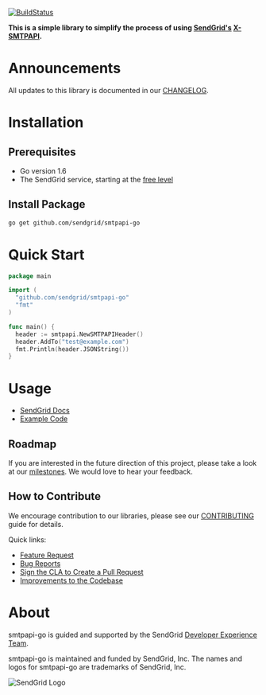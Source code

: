 [![BuildStatus](https://travis-ci.org/sendgrid/smtpapi-go.svg?branch=master)](https://travis-ci.org/sendgrid/smtpapi-go)


**This is a simple library to simplify the process of using [SendGrid's](https://sendgrid.com) [X-SMTPAPI](http://sendgrid.com/docs/API_Reference/SMTP_API/index.html).**

# Announcements

All updates to this library is documented in our [CHANGELOG](https://github.com/sendgrid/smtpapi-go/blob/master/CHANGELOG.md).

# Installation

## Prerequisites

- Go version 1.6
- The SendGrid service, starting at the [free level](https://sendgrid.com/free?source=smtpapi-go)

## Install Package

```bash
go get github.com/sendgrid/smtpapi-go
```

# Quick Start

```go
package main

import (
  "github.com/sendgrid/smtpapi-go"
  "fmt"
)

func main() {
  header := smtpapi.NewSMTPAPIHeader()
  header.AddTo("test@example.com")
  fmt.Println(header.JSONString())
}
```

# Usage

- [SendGrid Docs](https://sendgrid.com/docs/API_Reference/SMTP_API/index.html)
- [Example Code](https://github.com/sendgrid/smtpapi-go/tree/master/examples)

## Roadmap

If you are interested in the future direction of this project, please take a look at our [milestones](https://github.com/sendgrid/smtpapi-go/milestones). We would love to hear your feedback.

## How to Contribute

We encourage contribution to our libraries, please see our [CONTRIBUTING](https://github.com/sendgrid/smtpapi-go/blob/master/CONTRIBUTING.md) guide for details.

Quick links:

- [Feature Request](https://github.com/sendgrid/smtpapi-go/blob/master/CONTRIBUTING.md#feature_request)
- [Bug Reports](https://github.com/sendgrid/smtpapi-go/blob/master/CONTRIBUTING.md#submit_a_bug_report)
- [Sign the CLA to Create a Pull Request](https://github.com/sendgrid/smtpapi-go/blob/master/CONTRIBUTING.md#cla)
- [Improvements to the Codebase](https://github.com/sendgrid/smtpapi-go/blob/master/CONTRIBUTING.md#improvements_to_the_codebase)

# About

smtpapi-go is guided and supported by the SendGrid [Developer Experience Team](mailto:dx@sendgrid.com).

smtpapi-go is maintained and funded by SendGrid, Inc. The names and logos for smtpapi-go are trademarks of SendGrid, Inc.

![SendGrid Logo](https://uiux.s3.amazonaws.com/2016-logos/email-logo%402x.png)
